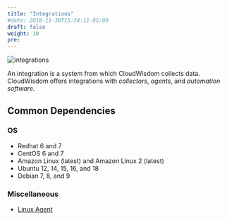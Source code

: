 ```yaml
---
title: "Integrations"
#date: 2018-11-30T15:34:11-05:00
draft: false
weight: 10
pre:
---
```


![integrations](/images/_index/integreations.png)

An integration is a system from which CloudWisdom collects data. CloudWisdom offers integrations with *collectors*, *agents*, and *automation software*.

## Common Dependencies

### OS
- Redhat 6 and 7
- CentOS 6 and 7
- Amazon Linux (latest) and Amazon Linux 2 (latest)
- Ubuntu 12, 14, 15, 16, and 18
- Debian 7, 8, and 9

###  Miscellaneous
- [Linux Agent][1]


[1]: /integrations/agents/linux-agent
